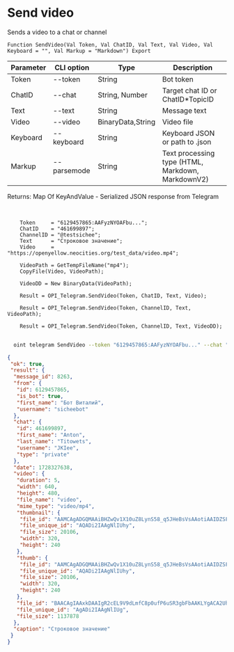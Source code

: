﻿---
sidebar_position: 3
---

# Send video
 Sends a video to a chat or channel



`Function SendVideo(Val Token, Val ChatID, Val Text, Val Video, Val Keyboard = "", Val Markup = "Markdown") Export`

  | Parameter | CLI option | Type | Description |
  |-|-|-|-|
  | Token | --token | String | Bot token |
  | ChatID | --chat | String, Number | Target chat ID or ChatID*TopicID |
  | Text | --text | String | Message text |
  | Video | --video | BinaryData,String | Video file |
  | Keyboard | --keyboard | String | Keyboard JSON or path to .json |
  | Markup | --parsemode | String | Text processing type (HTML, Markdown, MarkdownV2) |

  
  Returns:  Map Of KeyAndValue - Serialized JSON response from Telegram

<br/>




```bsl title="Code example"
    Token     = "6129457865:AAFyzNYOAFbu...";
    ChatID    = "461699897";
    ChannelID = "@testsichee";
    Text      = "Строковое значение";
    Video     = "https://openyellow.neocities.org/test_data/video.mp4";

    VideoPath = GetTempFileName("mp4");
    CopyFile(Video, VideoPath);

    VideoDD = New BinaryData(VideoPath);

    Result = OPI_Telegram.SendVideo(Token, ChatID, Text, Video);

    Result = OPI_Telegram.SendVideo(Token, ChannelID, Text, VideoPath);

    Result = OPI_Telegram.SendVideo(Token, ChannelID, Text, VideoDD);
```



```sh title="CLI command example"
    
  oint telegram SendVideo --token "6129457865:AAFyzNYOAFbu..." --chat "461699897" --text "String value" --video "https://openintegrations.dev/test_data/video.mp4" --keyboard %keyboard% --parsemode %parsemode%

```

```json title="Result"
{
 "ok": true,
 "result": {
  "message_id": 8263,
  "from": {
   "id": 6129457865,
   "is_bot": true,
   "first_name": "Бот Виталий",
   "username": "sicheebot"
  },
  "chat": {
   "id": 461699897,
   "first_name": "Anton",
   "last_name": "Titowets",
   "username": "JKIee",
   "type": "private"
  },
  "date": 1728327638,
  "video": {
   "duration": 5,
   "width": 640,
   "height": 480,
   "file_name": "video",
   "mime_type": "video/mp4",
   "thumbnail": {
    "file_id": "AAMCAgADGQMAAiBHZwQv1X10uZ8LynS58_q5JHeBsVsAAotiAAIDZSFI5QYAASaMye5dAQAHbQADNgQ",
    "file_unique_id": "AQADi2IAAgNlIUhy",
    "file_size": 20106,
    "width": 320,
    "height": 240
   },
   "thumb": {
    "file_id": "AAMCAgADGQMAAiBHZwQv1X10uZ8LynS58_q5JHeBsVsAAotiAAIDZSFI5QYAASaMye5dAQAHbQADNgQ",
    "file_unique_id": "AQADi2IAAgNlIUhy",
    "file_size": 20106,
    "width": 320,
    "height": 240
   },
   "file_id": "BAACAgIAAxkDAAIgR2cEL9V9dLmfC8p0ufP6uSR3gbFbAAKLYgACA2UhSOUGAAEmjMnuXTYE",
   "file_unique_id": "AgADi2IAAgNlIUg",
   "file_size": 1137878
  },
  "caption": "Строковое значение"
 }
}
```
